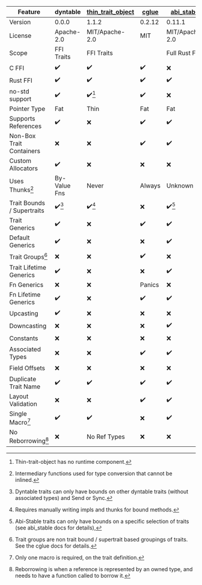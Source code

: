| Feature                     | dyntable                             | [thin_trait_object]              | [cglue]            | [abi_stable]                     | [vtable]           |
|-----------------------------|--------------------------------------|----------------------------------|--------------------|----------------------------------|--------------------|
| Version                     | 0.0.0                                | 1.1.2                            | 0.2.12             | 0.11.1                           | 0.1.9              |
| License                     | Apache-2.0                           | MIT/Apache-2.0                   | MIT                | MIT/Apache-2.0                   | GPLv3              |
| Scope                       | FFI Traits                           | FFI Traits                       |                    | Full Rust FFI                    | FFI Traits         |
| C FFI                       | :heavy_check_mark:                   | :heavy_check_mark:               | :heavy_check_mark: | :x:                              | :heavy_check_mark: |
| Rust FFI                    | :heavy_check_mark:                   | :heavy_check_mark:               | :heavy_check_mark: | :heavy_check_mark:               | :heavy_check_mark: |
| no-std support              | :heavy_check_mark:                   | :heavy_check_mark:[^thin-monly]  | :heavy_check_mark: | :x:                              | :heavy_check_mark: |
| Pointer Type                | Fat                                  | Thin                             | Fat                | Fat                              | Fat                |
| Supports References         | :heavy_check_mark:                   | :x:                              | :heavy_check_mark: | :heavy_check_mark:               | :heavy_check_mark: |
| Non-Box Trait Containers    | :x:                                  | :x:                              | :heavy_check_mark: | :heavy_check_mark:               | :heavy_check_mark: |
| Custom Allocators           | :heavy_check_mark:                   | :x:                              | :x:                | :x:                              | :x:                |
| Uses Thunks[^m-thunk]       | By-Value Fns                         | Never                            | Always             | Unknown                          | Always             |
| Trait Bounds / Supertraits  | :heavy_check_mark:[^dyntable-bounds] | :heavy_check_mark:[^thin-bounds] | :x:                | :heavy_check_mark:[^sabi-bounds] | :x:                |
| Trait Generics              | :heavy_check_mark:                   | :x:                              | :heavy_check_mark: | :heavy_check_mark:               | :x:                |
| Default Generics            | :heavy_check_mark:                   | :x:                              | :x:                | :heavy_check_mark:               | :x:                |
| Trait Groups[^m-groups]     | :x:                                  | :x:                              | :heavy_check_mark: | :x:                              | :x:                |
| Trait Lifetime Generics     | :heavy_check_mark:                   | :x:                              | :x:                | :heavy_check_mark:               | :x:                |
| Fn Generics                 | :x:                                  | :x:                              | Panics             | :x:                              | :x:                |
| Fn Lifetime Generics        | :heavy_check_mark:                   | :x:                              | :heavy_check_mark: | :heavy_check_mark:               | :x:                |
| Upcasting                   | :heavy_check_mark:                   | :x:                              | :x:                | :x:                              | :x:                |
| Downcasting                 | :x:                                  | :x:                              | :x:                | :heavy_check_mark:               | :heavy_check_mark: |
| Constants                   | :x:                                  | :x:                              | :x:                | :x:                              | :heavy_check_mark: |
| Associated Types            | :x:                                  | :x:                              | :heavy_check_mark: | :heavy_check_mark:               | :x:                |
| Field Offsets               | :x:                                  | :x:                              | :x:                | :x:                              | :heavy_check_mark: |
| Duplicate Trait Name        | :heavy_check_mark:                   | :heavy_check_mark:               | :heavy_check_mark: | :heavy_check_mark:               | :x:                |
| Layout Validation           | :x:                                  | :x:                              | :heavy_check_mark: | :heavy_check_mark:               | :x:                |
| Single Macro[^m-1-macro]    | :heavy_check_mark:                   | :heavy_check_mark:               | :x:                | :heavy_check_mark:               | :x:                |
| No Reborrowing[^m-reborrow] | :x:                                  | No Ref Types                     | :x:                | :x:                              | :x:                |

[thin_trait_object]: https://crates.io/crates/thin_trait_object
[cglue]: https://crates.io/crates/cglue
[abi_stable]: https://crates.io/crates/abi_stable
[vtable]: https://crates.io/crates/vtable

[^alternative-updates]: The listed alternative crates may have been updated to support unlisted features.
[^thin-monly]: Thin-trait-object has no runtime component.
[^dyntable-bounds]: Dyntable traits can only have bounds on other dyntable traits (without associated types) and Send or Sync.
[^thin-bounds]: Requires manually writing impls and thunks for bound methods.
[^sabi-bounds]: Abi-Stable traits can only have bounds on a specific selection of traits (see abi_stable docs for details),
[^m-groups]: Trait groups are non trait bound / supertrait based groupings of traits. See the cglue docs for details.
[^m-1-macro]: Only one macro is required, on the trait definition.
[^m-reborrow]: Reborrowing is when a reference is represented by an owned type, and needs to have a function called to borrow it.
[^m-thunk]: Intermediary functions used for type conversion that cannot be inlined.
